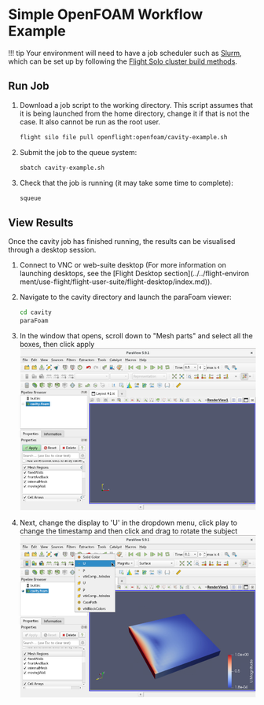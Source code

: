 # Simple OpenFOAM Workflow Example

!!! tip
    Your environment will need to have a job scheduler such as [Slurm](../../hpc-environment-basics/hpc-usage/slurm/index.md), which can be set up by following the [Flight Solo cluster build methods](../../flight-solo/cluster-build-methods/index.md).

## Run Job

1. Download a job script to the working directory. This script assumes that it is being launched from the home directory, change it if that is not the case. It also cannot be run as the root user.

    ```bash
    flight silo file pull openflight:openfoam/cavity-example.sh
    ```

2. Submit the job to the queue system:
    ```bash
    sbatch cavity-example.sh
    ```

3. Check that the job is running (it may take some time to complete):
    ```bash
    squeue
    ```

## View Results

Once the cavity job has finished running, the results can be visualised through a desktop session.

1. Connect to VNC or web-suite desktop (For more information on launching desktops, see the [Flight Desktop section](../../flight-environ
ment/use-flight/flight-user-suite/flight-desktop/index.md)).

2. Navigate to the cavity directory and launch the paraFoam viewer:
    ```bash
    cd cavity
    paraFoam
    ```

3. In the window that opens, scroll down to "Mesh parts" and select all the boxes, then click apply
    ![](img/openfoam_parafoam_1.png)

4. Next, change the display to 'U' in the dropdown menu, click play to change the timestamp and then click and drag to rotate the subject
    ![](img/openfoam_parafoam_2.png)
